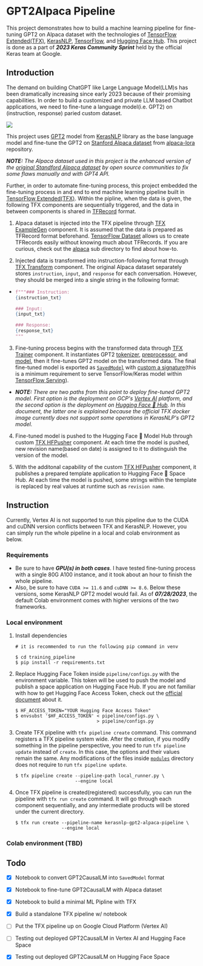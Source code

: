 # GPT2Alpaca Pipeline

This project demonstrates how to build a machine learning pipeline for fine-tuning GPT2 on Alpaca dataset with the technologies of [TensorFlow Extended(TFX)](https://www.tensorflow.org/tfx), [KerasNLP](https://keras.io/keras_nlp), [TensorFlow](https://www.tensorflow.org), and [Hugging Face Hub](https://huggingface.co/docs/hub/index). This project is done as a part of ***2023 Keras Community Sprint*** held by the official Keras team at Google.

## Introduction

The demand on building ChatGPT like Large Language Model(LLM)s has been dramatically increasing since early 2023 because of their promising capabilities. In order to build a customized and private LLM based Chatbot applications, we need to fine-tune a language model(i.e. GPT2) on (instruction, response) paried custom dataset. 

![](https://pbs.twimg.com/media/FzX8X1BaAAIP9Pm?format=jpg&name=4096x4096)

This project uses [GPT2](https://en.wikipedia.org/wiki/GPT-2) model from [KerasNLP](https://keras.io/keras_nlp) library as the base language model and fine-tune the GPT2 on [Stanford Alpaca dataset](https://github.com/tloen/alpaca-lora/blob/main/alpaca_data.json) from [alpaca-lora](https://github.com/tloen/alpaca-lora) repository.

***NOTE:*** *The Alpaca dataset used in this project is the enhanced version of the [original Standford Alpaca dataset](https://github.com/tatsu-lab/stanford_alpaca/blob/main/alpaca_data.json) by open source communities to fix some flaws manually and with GPT4 API.*

Further, in order to automate fine-tuning process, this project embedded the fine-tuning process in and end to end machine learning pipeline built in [TensorFlow Extended(TFX)](https://www.tensorflow.org/tfx). Within the pipline, when the data is given, the following TFX components are sequentially triggered, and the data in between components is shared in [TFRecord](https://www.tensorflow.org/tutorials/load_data/tfrecord) format.

1. Alpaca dataset is injected into the TFX pipeline through [TFX ExampleGen](https://www.tensorflow.org/tfx/guide/examplegen) component. It is assumed that the data is prepared as TFRecord format beforehand. [TensorFlow Dataset](https://www.tensorflow.org/datasets) allows us to create TFRecords easily without knowing much about TFRecords. If you are curious, check out the [alpaca](https://github.com/deep-diver/gpt2-ft-pipeline/tree/main/alpaca) sub directory to find about how-to.

2. Injected data is transformed into instruction-following format through [TFX Transform](https://www.tensorflow.org/tfx/guide/transform) component. The original Alpaca dataset separately stores `instruction`, `input`, and `response` for each conversation. However, they should be merged into a single string in the following format:

- ```python
  f"""### Instruction:
  {instruction_txt}
  
  ### Input:
  {input_txt}
  
  ### Response:
  {response_txt}
  """
  ```

3. Fine-tuning process begins with the transformed data through [TFX Trainer](https://www.tensorflow.org/tfx/guide/trainer) component. It instantiates GPT2 [tokenizer](), [preprocessor](), and [model](), then it fine-tunes GPT2 model on the transformed data. The final fine-tuned model is exported as [`SavedModel`](https://www.tensorflow.org/guide/saved_model) with [custom a signature](https://github.com/deep-diver/gpt2-ft-pipeline/blob/main/training_pipeline/modules/signatures.py)(this is a minimum requirement to serve TensorFlow/Keras model within [TensorFlow Serving](https://www.tensorflow.org/tfx/guide/serving)).

- ***NOTE:*** *There are two paths from this point to deploy fine-tuned GPT2 model. First option is the deployment on GCP's [Vertex AI](https://cloud.google.com/vertex-ai) platform, and the second option is the deployment on [Hugging Face 🤗 Hub](https://huggingface.co/docs/hub/index). In this document, the latter one is explained because the official TFX docker image currently does not support some operations in KerasNLP's GPT2 model.*

4. Fine-tuned model is pushed to the Hugging Face 🤗 Model Hub through custom [TFX HFPusher](https://github.com/deep-diver/gpt2-ft-pipeline/tree/main/training_pipeline/pipeline/components/HFPusher) component. At each time the model is pushed, new revision name(based on date) is assigned to it to distinguish the version of the model.

5. With the additonal capability of the custom [TFX HFPusher](https://github.com/deep-diver/gpt2-ft-pipeline/tree/main/training_pipeline/pipeline/components/HFPusher) component, it publishes a prepared template application to Hugging Face 🤗 Space Hub. At each time the model is pushed, some strings within the template is replaced by real values at runtime such as `revision name`.

## Instruction

Currently, Vertex AI is not supported to run this pipeline due to the CUDA and cuDNN version conflicts between TFX and KerasNLP. However, you can simply run the whole pipeline in a local and colab environment as below. 

### Requirements

- Be sure to have ***GPU(s) in both cases***. I have tested fine-tuning process with a single 80G A100 instance, and it took about an hour to finish the whole pipeline.
- Also, be sure to have `CUDA >= 11.6` and `cuDNN >= 8.6`. Below these versions, some KerasNLP GPT2 model would fail. As of ***07/28/2023***, the default Colab environment comes with higher versions of the two frameworks.

### Local environment

1. Install dependencies

    ```shell
    # it is recommended to run the following pip command in venv
    
    $ cd training_pipeline
    $ pip install -r requirements.txt
    ```

2. Replace Hugging Face Token inside `pipeline/configs.py` with the environment variable. This token will be used to push the model and publish a space application on Hugging Face Hub. If you are not familiar with how to get Hugging Face Access Token, check out the [official document](https://huggingface.co/docs/hub/security-tokens) about it.

    ```shell
    $ HF_ACCESS_TOKEN="YOUR Hugging Face Access Token"
    $ envsubst '$HF_ACCESS_TOKEN' < pipeline/configs.py \
                                  > pipeline/configs.py
    ```

3. Create TFX pipeline with `tfx pipeline create` command. This command registers a TFX pipeline system wide. After the creation, if you modify something in the pipeline perspective, you need to run `tfx pipeline update` instead of `create`. In this case, the options and their values remain the same. Any modifications of the files inside [`modules`](https://github.com/deep-diver/gpt2-ft-pipeline/tree/main/training_pipeline/modules) directory does not require to run `tfx pipeline update`.

    ```shell
    $ tfx pipeline create --pipeline-path local_runner.py \
                          --engine local
    ```

4. Once TFX pipeline is created(registered) successfully, you can run the pipeline with `tfx run create` command. It will go through each component sequentially, and any intermediate products will be stored under the current directory. 

    ```shell
    $ tfx run create --pipeline-name kerasnlp-gpt2-alpaca-pipeline \
                     --engine local
    ```

### Colab environment (TBD)

## Todo
- [X] Notebook to convert GPT2CausalLM into `SavedModel` format
- [X] Notebook to fine-tune GPT2CausalLM with Alpaca dataset
- [X] Notebook to build a minimal ML Pipline with TFX
- [X] Build a standalone TFX pipeline w/ notebook
- [ ] Put the TFX pipeline up on Google Cloud Platform (Vertex AI)
- [ ] Testing out deployed GPT2CausalLM in Vertex AI and Hugging Face Space
- [X] Testing out deployed GPT2CausalLM on Hugging Face Space


